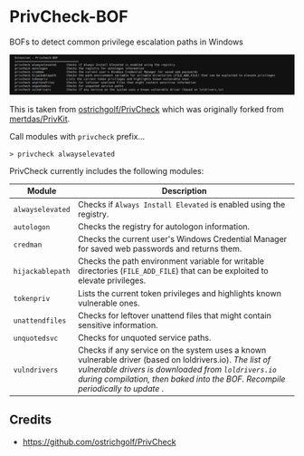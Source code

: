 # PrivCheck-BOF

BOFs to detect common privilege escalation paths in Windows

![](./_img/01.png)

This is taken from [ostrichgolf/PrivCheck](https://github.com/ostrichgolf/PrivCheck) which was originally forked from [mertdas/PrivKit](https://github.com/mertdas/PrivKit). 

Call modules with `privcheck` prefix...

```
> privcheck alwayselevated
```

PrivCheck currently includes the following modules:

| Module           | Description                                                  |
| ---------------- | ------------------------------------------------------------ |
| `alwayselevated` | Checks if `Always Install Elevated` is enabled using the registry. |
| `autologon`      | Checks the registry for autologon information.               |
| `credman`        | Checks the current user's Windows Credential Manager for saved web passwords and returns them. |
| `hijackablepath` | Checks the path environment variable for writable directories (`FILE_ADD_FILE`) that can be exploited to elevate privileges. |
| `tokenpriv`      | Lists the current token privileges and highlights known vulnerable ones. |
| `unattendfiles`  | Checks for leftover unattend files that might contain sensitive information. |
| `unquotedsvc`    | Checks for unquoted service paths.                           |
| `vulndrivers`    | Checks if any service on the system uses a known vulnerable driver (based on loldrivers.io).  *The list of vulnerable drivers is downloaded from `loldrivers.io` during compilation, then baked into the BOF. Recompile periodically to update* . |

## Credits

- https://github.com/ostrichgolf/PrivCheck